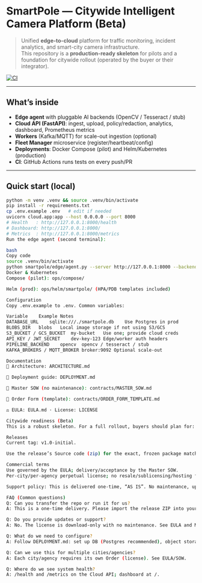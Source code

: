 # SmartPole — Citywide Intelligent Camera Platform (Beta)

> Unified **edge-to-cloud** platform for traffic monitoring, incident analytics, and smart-city camera infrastructure.  
> This repository is a **production-ready skeleton** for pilots and a foundation for citywide rollout (operated by the buyer or their integrator).

[![CI](https://github.com/yazansamaenah-art/smart-camera-system/actions/workflows/ci.yml/badge.svg?branch=camera)](https://github.com/yazansamaenah-art/smart-camera-system/actions/workflows/ci.yml)

---

## What’s inside
- **Edge agent** with pluggable AI backends (OpenCV / Tesseract / stub)
- **Cloud API (FastAPI)**: ingest, upload, policy/redaction, analytics, dashboard, Prometheus metrics
- **Workers** (Kafka/MQTT) for scale-out ingestion (optional)
- **Fleet Manager** microservice (register/heartbeat/config)
- **Deployments**: Docker Compose (pilot) and Helm/Kubernetes (production)
- **CI**: GitHub Actions runs tests on every push/PR

---

## Quick start (local)

```bash
python -m venv .venv && source .venv/bin/activate
pip install -r requirements.txt
cp .env.example .env   # edit if needed
uvicorn cloud.app:app --host 0.0.0.0 --port 8000
# Health   : http://127.0.0.1:8000/health
# Dashboard: http://127.0.0.1:8000/
# Metrics  : http://127.0.0.1:8000/metrics
Run the edge agent (second terminal):

bash
Copy code
source .venv/bin/activate
python smartpole/edge/agent.py --server http://127.0.0.1:8000 --backend opencv --iterations 20 --fps 4
Docker & Kubernetes
Compose (pilot): ops/compose/

Helm (prod): ops/helm/smartpole/ (HPA/PDB templates included)

Configuration
Copy .env.example to .env. Common variables:

Variable	Example	Notes
DATABASE_URL	sqlite:///./smartpole.db	Use Postgres in prod
BLOBS_DIR	blobs	Local image storage if not using S3/GCS
S3_BUCKET / GCS_BUCKET	my-bucket	Use one; provide cloud creds
API_KEY / JWT_SECRET	dev-key-123	Edge/worker auth headers
PIPELINE_BACKEND	opencv	opencv / tesseract / stub
KAFKA_BROKERS / MQTT_BROKER	broker:9092	Optional scale-out

Documentation
🧭 Architecture: ARCHITECTURE.md

🚀 Deployment guide: DEPLOYMENT.md

📄 Master SOW (no maintenance): contracts/MASTER_SOW.md

🧾 Order Form (template): contracts/ORDER_FORM_TEMPLATE.md

⚖️ EULA: EULA.md · License: LICENSE

Citywide readiness (Beta)
This is a robust skeleton. For a full rollout, buyers should plan for: managed Postgres, S3/GCS, Kafka/MQTT, Kubernetes with autoscaling (HPA), secret management, centralized logging/alerting, and an SRE/DevOps function. Policies support PII redaction.

Releases
Current tag: v1.0-initial.

Use the release’s Source code (zip) for the exact, frozen package matching the tag.

Commercial terms
Use governed by the EULA; delivery/acceptance by the Master SOW.
Per-city/per-agency perpetual license; no resale/sublicensing/hosting for third parties.

Support policy: This is delivered one-time, “AS IS”. No maintenance, updates, or training are provided by the provider. Operation is the responsibility of the buyer or their integrator.

FAQ (Common questions)
Q: Can you transfer the repo or run it for us?
A: This is a one-time delivery. Please import the release ZIP into your own systems/repo and operate it internally or via an integrator.

Q: Do you provide updates or support?
A: No. The license is download-only with no maintenance. See EULA and Master SOW.

Q: What do we need to configure?
A: Follow DEPLOYMENT.md: set up DB (Postgres recommended), object storage (S3/GCS), and create .env from .env.example.

Q: Can we use this for multiple cities/agencies?
A: Each city/agency requires its own Order (license). See EULA/SOW.

Q: Where do we see system health?
A: /health and /metrics on the Cloud API; dashboard at /.

